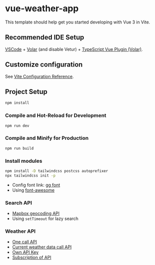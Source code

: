 # vue-weather-app

This template should help get you started developing with Vue 3 in Vite.

## Recommended IDE Setup

[VSCode](https://code.visualstudio.com/) + [Volar](https://marketplace.visualstudio.com/items?itemName=Vue.volar) (and disable Vetur) + [TypeScript Vue Plugin (Volar)](https://marketplace.visualstudio.com/items?itemName=Vue.vscode-typescript-vue-plugin).

## Customize configuration

See [Vite Configuration Reference](https://vitejs.dev/config/).

## Project Setup

```sh
npm install
```

### Compile and Hot-Reload for Development

```sh
npm run dev
```

### Compile and Minify for Production

```sh
npm run build
```

### Install modules
```sh
npm install -D tailwindcss postcss autoprefixer
npx tailwindcss init -p
```
- Config font link: [gg font](https://fonts.google.com/selection/embed)
- Using [font-awesome](https://cdnjs.com/libraries/font-awesome)

### Search API

- [Mapbox geocoding API](https://docs.mapbox.com/api/search/geocoding/)
- Using `setTimeout` for lazy search


### Weather API
- [One call API](https://openweathermap.org/api/one-call-3)
- [Current weather data call API](https://openweathermap.org/current)
- [Own API Key](https://home.openweathermap.org/api_keys)
- [Subscription of API](https://home.openweathermap.org/subscriptions)